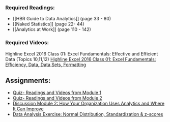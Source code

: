 ### Required Readings:
- [[HBR Guide to Data Analytics]] (page 33 - 80)
- [[Naked Statistics]] (page 22- 44)
- [[Analytics at Work]] (page 110 - 142)

### Required Videos:
Highline Excel 2016 Class 01: Excel Fundamentals: Effective and Efficient Data (Topics 10,11,12)
[Highline Excel 2016 Class 01: Excel Fundamentals: Efficiency, Data, Data Sets, Formatting](https://www.youtube.com/watch?v=miUTG38k2mA&t=180s)

## Assignments:
- [Quiz- Readings and Videos from Module 1](https://messiah.instructure.com/courses/2025725/quizzes/4512498)
- [Quiz- Readings and Videos from Module 2](https://messiah.instructure.com/courses/2025725/quizzes/4512494)
- [Discussion Module 2: How Your Organization Uses Analytics and Where It Can Improve](https://messiah.instructure.com/courses/2025725/discussion_topics/11440524)
- [Data Analysis Exercise: Normal Distribution, Standardization & z-scores](https://messiah.instructure.com/courses/2025725/assignments/19199288)